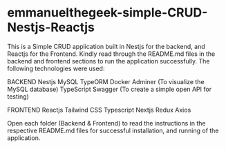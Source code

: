 # emmanuelthegeek-simple-CRUD-Nestjs-Reactjs
This is a Simple CRUD application built in Nestjs for the backend, and Reactjs for the Frontend. Kindly read through the README.md files in the backend and frontend sections to run the application successfully. The following technologies were used:

BACKEND
Nestjs
MySQL
TypeORM
Docker
Adminer (To visualize the MySQL database)
TypeScript
Swagger (To create a simple open API for testing)

FRONTEND
Reactjs
Tailwind CSS
Typescript
Nextjs
Redux
Axios

Open each folder (Backend & Frontend) to read the instructions in the respective README.md files for successful installation, and running of the application.
